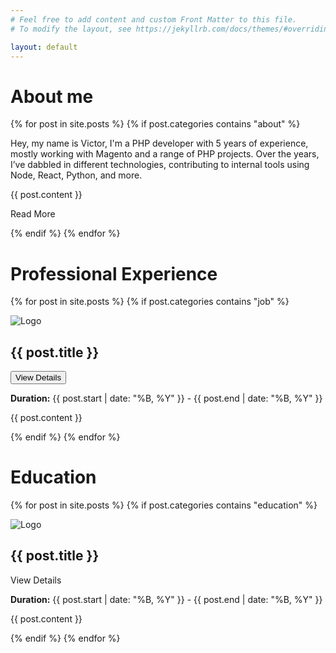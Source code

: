 ```yaml
---
# Feel free to add content and custom Front Matter to this file.
# To modify the layout, see https://jekyllrb.com/docs/themes/#overriding-theme-defaults

layout: default
---
```

# About me

{% for post in site.posts %}
{% if post.categories contains "about" %}
<div class="about-preview" onclick="toggleContent(this)">
<p>Hey, my name is Victor, I'm a PHP developer with 5 years of experience, mostly working with Magento and a range of PHP projects. Over the years, I’ve dabbled in different technologies, contributing to internal tools using Node, React, Python, and more.</p>
<div class="hidden-content">
<p>{{ post.content }}</p>
</div>
<p class="read-more">Read More</p>
</div>
{% endif %}
{% endfor %}

# Professional Experience
{% for post in site.posts %}
    {% if post.categories contains "job" %}
<div class="job-entry" onclick="toggleContent(this)">
<img src="{{ post.thumb }}" alt="Logo" class="job-logo">
<div class="job-details">
<div class="job-header">
<h2>{{ post.title }}</h2>
<button class="toggle-btn">View Details</button>
</div>
<p><b>Duration:</b> {{ post.start | date: "%B, %Y" }} - {{ post.end | date: "%B, %Y" }}</p>
<div class="hidden-content">
<p>{{ post.content }}</p>
</div>
</div>
</div>
{% endif %}
{% endfor %}

# Education
{% for post in site.posts %}
{% if post.categories contains "education" %}
<div class="job-entry" onclick="toggleContent(this)">
<img src="{{ post.thumb }}" alt="Logo" class="job-logo">
<div class="job-details">
<div class="job-header">
<h2>{{ post.title }}</h2>
<div class="toggle-btn" disabled>View Details</div>
</div>
<p><b>Duration:</b> {{ post.start | date: "%B, %Y" }} - {{ post.end | date: "%B, %Y" }}</p>
<div class="hidden-content">
<p>{{ post.content }}</p>
</div>
</div>
</div>
{% endif %}
{% endfor %}

<script src="/assets/js/toggle.js"></script>
